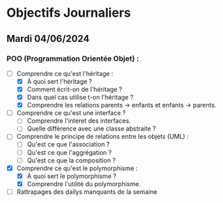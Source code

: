 # Objectifs Journaliers

## Mardi 04/06/2024

### POO (Programmation Orientée Objet) :

- [ ] Comprendre ce qu'est l'héritage :
  - [x] À quoi sert l'héritage ?
  - [x] Comment écrit-on de l'héritage ?
  - [x] Dans quel cas utilise t-on l'héritage ?
  - [x] Comprendre les relations parents -> enfants et enfants -> parents.
- [ ] Comprendre ce qu'est une interface ?
  - [ ] Comprendre l'interet des interfaces.
  - [ ] Quelle différence avec une classe abstraite ?
- [ ] Comprendre le principe de relations entre les objets (UML) :
  - [ ] Qu'est ce que l'association ?
  - [ ] Qu'est ce que l'aggrégation ?
  - [ ] Qu'est ce que la composition ?
- [x] Comprendre ce qu'est le polymorphisme :
  - [x] À quoi sert le polymorphisme ?
  - [x] Comprendre l'utilité du polymorphisme.
- [ ] Rattrapages des dailys manquants de la semaine